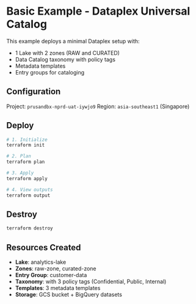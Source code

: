 # Basic Example - Dataplex Universal Catalog

This example deploys a minimal Dataplex setup with:
- 1 Lake with 2 zones (RAW and CURATED)
- Data Catalog taxonomy with policy tags
- Metadata templates
- Entry groups for cataloging

## Configuration

Project: `prusandbx-nprd-uat-iywjo9`
Region: `asia-southeast1` (Singapore)

## Deploy

```bash
# 1. Initialize
terraform init

# 2. Plan
terraform plan

# 3. Apply
terraform apply

# 4. View outputs
terraform output
```

## Destroy

```bash
terraform destroy
```

## Resources Created

- **Lake**: analytics-lake
- **Zones**: raw-zone, curated-zone
- **Entry Group**: customer-data
- **Taxonomy**: with 3 policy tags (Confidential, Public, Internal)
- **Templates**: 3 metadata templates
- **Storage**: GCS bucket + BigQuery datasets
